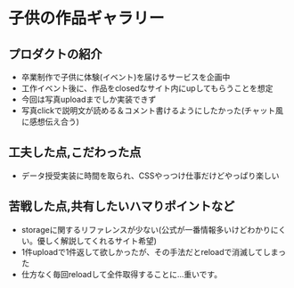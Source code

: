 # 子供の作品ギャラリー
## プロダクトの紹介
- 卒業制作で子供に体験(イベント)を届けるサービスを企画中
- 工作イベント後に、作品をclosedなサイト内にupしてもらうことを想定
- 今回は写真uploadまでしか実装できず
- 写真clickで説明文が読める＆コメント書けるようにしたかった(チャット風に感想伝え合う)
## 工夫した点,こだわった点
- データ授受実装に時間を取られ、CSSやっつけ仕事だけどやっぱり楽しい
## 苦戦した点,共有したいハマりポイントなど
- storageに関するリファレンスが少ない(公式が一番情報多いけどわかりにくい。優しく解説してくれるサイト希望)
- 1件uploadで1件返して欲しかったが、その手法だとreloadで消滅してしまった
- 仕方なく毎回reloadして全件取得することに...重いです。
